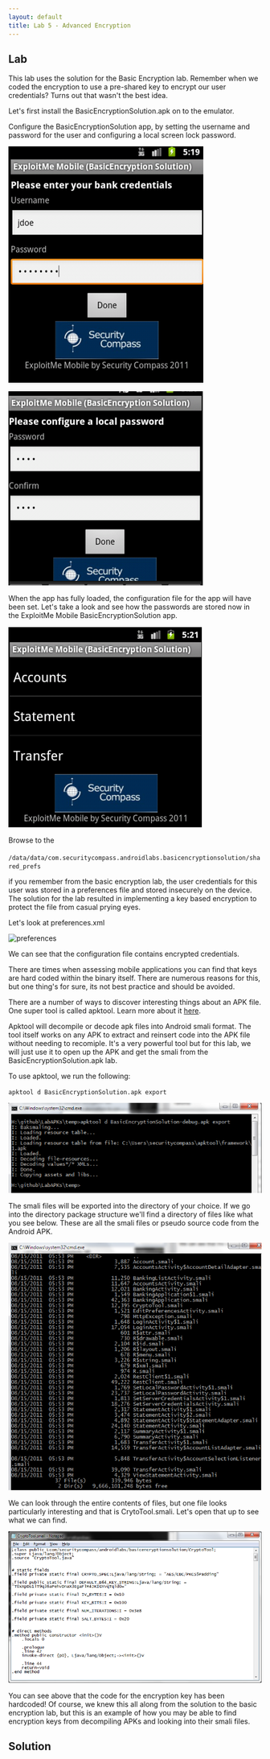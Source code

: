 ```yaml
---
layout: default
title: Lab 5 - Advanced Encryption
---	
```


## Lab
	
This lab uses the solution for the Basic Encryption lab.  Remember when we coded the encryption to use a pre-shared key to encrypt our user credentials? Turns out that wasn't the best idea.

Let's first install the BasicEncryptionSolution.apk on to the emulator.

Configure the BasicEncryptionSolution app, by setting the username and password for the user and configuring a local screen lock password.

![first login](img/5_firstlogin.png)

![set local pw](img/5_setlocalpw.png)

When the app has fully loaded, the configuration file for the app will have been set.  Let's take a look and see how the passwords are stored now in the ExploitMe Mobile BasicEncryptionSolution app.

![main screen](img/5_mainscreen.png)

Browse to the<br><br>
`/data/data/com.securitycompass.androidlabs.basicencryptionsolution/shared_prefs`

if you remember from the basic encryption lab, the user credentials for this user was stored in a preferences file and stored insecurely on the device.  The solution for the lab resulted in implementing a key based encryption to protect the file from casual prying eyes.

Let's look at preferences.xml

![preferences](img/_preferences_sharedkey.png)

We can see that the configuration file contains encrypted credentials.

There are times when assessing mobile applications you can find that keys are hard coded within the binary itself.  There are numerous reasons for this, but one thing's for sure, its not best practice and should be avoided.

There are a number of ways to discover interesting things about an APK
file.  One super tool is called apktool.  Learn more about it [here](http://code.google.com/p/android-apktool/).

Apktool will decompile or decode apk files into Android smali format.  The tool itself works on any APK to extract and reinsert code into the APK file without needing to recomiple. It's a very powerful tool but for this lab, we will just use it to open up the APK and get the smali from the BasicEncryptionSolution.apk lab.

To use apktool, we run the following:

`apktool d BasicEncryptionSolution.apk export`

![apktool](img/5_apktool_ext.png)

The smali files will be exported into the directory of your choice.  If we go into the directory package structure we'll find a directory of files like what you see below.  These are all the smali files or pseudo source code from the Android APK.

![smali](img/5_smali_dirlisting.png)

We can look through the entire contents of files, but one file looks particularly interesting and that is CrytoTool.smali.  Let's open that up to see what we can find.

![key found](img/5_keyfound.png)

You can see above that the code for the encryption key has been hardcoded!  Of course, we knew this all along from the solution to the basic encryption lab, but this is an example of how you may be able to find encryption keys from decompiling APKs and looking into their smali files.

## Solution

